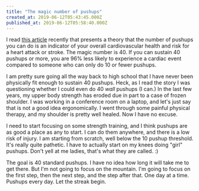 ```yaml
---
title: "The magic number of pushups"
created_at: 2019-06-12T05:43:45.000Z
published_at: 2019-06-12T05:58:40.000Z
---
```

I read [this article](https://www.inc.com/jeff-haden/if-you-can-do-this-many-pushups-in-a-row-harvard-scientists-say-youre-at-over-30-times-less-risk-of-heart-attack.html) recently that presents a theory that the number of pushups you can do is an indicator of your overall cardiovascular health and risk for a heart attack or stroke. The magic number is 40. If you can sustain 40 pushups or more, you are 96% less likely to experience a cardiac event compared to someone who can only do 10 or fewer pushups. 

I am pretty sure going all the way back to high school that I have never been physically fit enough to sustain 40 pushups. Heck, as I read the story I was questioning whether I could even do 40 _wall_ pushups (I can.) In the last few years, my upper body strength has eroded due in part to a case of frozen shoulder. I was working in a conference room on a laptop, and let's just say that is not a good idea ergonomically. I went through some painful physical therapy, and my shoulder is pretty well healed. Now I have no excuse. 

I need to start focusing on some strength training, and I think pushups are as good a place as any to start. I can do them anywhere, and there is a low risk of injury. I am starting from scratch, well below the 10 pushup threshold. It's really quite pathetic. I have to actually start on my knees doing "girl" pushups. Don't yell at me ladies, that's what they are called. :)

The goal is 40 standard pushups. I have no idea how long it will take me to get there. But I'm not going to focus on the mountain. I'm going to focus on the first step, then the next step, and the step after that. One day at a time. Pushups every day. Let the streak begin.
